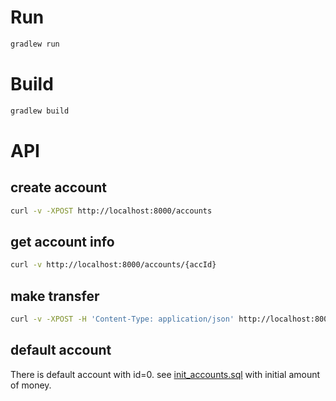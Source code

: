 # Run
```bash
gradlew run
```

# Build
```bash
gradlew build
```

# API

## create account
```bash
curl -v -XPOST http://localhost:8000/accounts
```

## get account info
```bash
curl -v http://localhost:8000/accounts/{accId}
```

## make transfer
```bash
curl -v -XPOST -H 'Content-Type: application/json' http://localhost:8000/transfers -d '{"from": 0, "to": 1, "amount": 500}'
```

## default account
There is default account with id=0. see [init_accounts.sql](src/main/resources/init_accounts.sql) with initial amount of money.